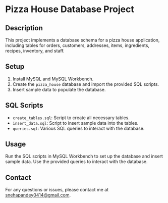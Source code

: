 
# Pizza House Database Project

## Description

This project implements a database schema for a pizza house application, including tables for orders, customers, addresses, items, ingredients, recipes, inventory, and staff.

## Setup

1. Install MySQL and MySQL Workbench.
2. Create the `pizza_house` database and import the provided SQL scripts.
3. Insert sample data to populate the database.

## SQL Scripts

- `create_tables.sql`: Script to create all necessary tables.
- `insert_data.sql`: Script to insert sample data into the tables.
- `queries.sql`: Various SQL queries to interact with the database.

## Usage

Run the SQL scripts in MySQL Workbench to set up the database and insert sample data. Use the provided queries to interact with the database.

## Contact

For any questions or issues, please contact me at snehapandey0414@gmail.com.

